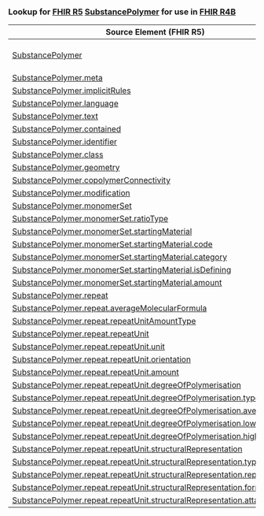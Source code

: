 ### Lookup for [FHIR R5](https://hl7.org/fhir/R5/) [SubstancePolymer](https://hl7.org/fhir/R5/SubstancePolymer.html) for use in [FHIR R4B](https://hl7.org/fhir/R4B/)

| Source Element (FHIR R5) | Usage | Target |
| -------------- | ----- | ------ |
| [SubstancePolymer](https://hl7.org/fhir/R5/SubstancePolymer.html#resource) | `UseExtension` | [http://hl7.org/fhir/5.0/StructureDefinition/extension-SubstancePolymer](StructureDefinition-ext-R5-SubstancePolymer.html) |
| [SubstancePolymer.meta](https://hl7.org/fhir/R5/SubstancePolymer.html#resource) | `UseBasicElement` | [Basic.meta](https://hl7.org/fhir/R4B/Basic.html#resource) |
| [SubstancePolymer.implicitRules](https://hl7.org/fhir/R5/SubstancePolymer.html#resource) | `UseBasicElement` | [Basic.implicitRules](https://hl7.org/fhir/R4B/Basic.html#resource) |
| [SubstancePolymer.language](https://hl7.org/fhir/R5/SubstancePolymer.html#resource) | `UseBasicElement` | [Basic.language](https://hl7.org/fhir/R4B/Basic.html#resource) |
| [SubstancePolymer.text](https://hl7.org/fhir/R5/SubstancePolymer.html#resource) | `UseBasicElement` | [Basic.text](https://hl7.org/fhir/R4B/Basic.html#resource) |
| [SubstancePolymer.contained](https://hl7.org/fhir/R5/SubstancePolymer.html#resource) | `UseBasicElement` | [Basic.contained](https://hl7.org/fhir/R4B/Basic.html#resource) |
| [SubstancePolymer.identifier](https://hl7.org/fhir/R5/SubstancePolymer.html#resource) | `UseBasicElement` | [Basic.identifier](https://hl7.org/fhir/R4B/Basic.html#resource) |
| [SubstancePolymer.class](https://hl7.org/fhir/R5/SubstancePolymer.html#resource) | `UseExtensionFromAncestor` | - |
| [SubstancePolymer.geometry](https://hl7.org/fhir/R5/SubstancePolymer.html#resource) | `UseExtensionFromAncestor` | - |
| [SubstancePolymer.copolymerConnectivity](https://hl7.org/fhir/R5/SubstancePolymer.html#resource) | `UseExtensionFromAncestor` | - |
| [SubstancePolymer.modification](https://hl7.org/fhir/R5/SubstancePolymer.html#resource) | `UseExtensionFromAncestor` | - |
| [SubstancePolymer.monomerSet](https://hl7.org/fhir/R5/SubstancePolymer.html#resource) | `UseExtensionFromAncestor` | - |
| [SubstancePolymer.monomerSet.ratioType](https://hl7.org/fhir/R5/SubstancePolymer.html#resource) | `UseExtensionFromAncestor` | - |
| [SubstancePolymer.monomerSet.startingMaterial](https://hl7.org/fhir/R5/SubstancePolymer.html#resource) | `UseExtensionFromAncestor` | - |
| [SubstancePolymer.monomerSet.startingMaterial.code](https://hl7.org/fhir/R5/SubstancePolymer.html#resource) | `UseExtensionFromAncestor` | - |
| [SubstancePolymer.monomerSet.startingMaterial.category](https://hl7.org/fhir/R5/SubstancePolymer.html#resource) | `UseExtensionFromAncestor` | - |
| [SubstancePolymer.monomerSet.startingMaterial.isDefining](https://hl7.org/fhir/R5/SubstancePolymer.html#resource) | `UseExtensionFromAncestor` | - |
| [SubstancePolymer.monomerSet.startingMaterial.amount](https://hl7.org/fhir/R5/SubstancePolymer.html#resource) | `UseExtensionFromAncestor` | - |
| [SubstancePolymer.repeat](https://hl7.org/fhir/R5/SubstancePolymer.html#resource) | `UseExtensionFromAncestor` | - |
| [SubstancePolymer.repeat.averageMolecularFormula](https://hl7.org/fhir/R5/SubstancePolymer.html#resource) | `UseExtensionFromAncestor` | - |
| [SubstancePolymer.repeat.repeatUnitAmountType](https://hl7.org/fhir/R5/SubstancePolymer.html#resource) | `UseExtensionFromAncestor` | - |
| [SubstancePolymer.repeat.repeatUnit](https://hl7.org/fhir/R5/SubstancePolymer.html#resource) | `UseExtensionFromAncestor` | - |
| [SubstancePolymer.repeat.repeatUnit.unit](https://hl7.org/fhir/R5/SubstancePolymer.html#resource) | `UseExtensionFromAncestor` | - |
| [SubstancePolymer.repeat.repeatUnit.orientation](https://hl7.org/fhir/R5/SubstancePolymer.html#resource) | `UseExtensionFromAncestor` | - |
| [SubstancePolymer.repeat.repeatUnit.amount](https://hl7.org/fhir/R5/SubstancePolymer.html#resource) | `UseExtensionFromAncestor` | - |
| [SubstancePolymer.repeat.repeatUnit.degreeOfPolymerisation](https://hl7.org/fhir/R5/SubstancePolymer.html#resource) | `UseExtensionFromAncestor` | - |
| [SubstancePolymer.repeat.repeatUnit.degreeOfPolymerisation.type](https://hl7.org/fhir/R5/SubstancePolymer.html#resource) | `UseExtensionFromAncestor` | - |
| [SubstancePolymer.repeat.repeatUnit.degreeOfPolymerisation.average](https://hl7.org/fhir/R5/SubstancePolymer.html#resource) | `UseExtensionFromAncestor` | - |
| [SubstancePolymer.repeat.repeatUnit.degreeOfPolymerisation.low](https://hl7.org/fhir/R5/SubstancePolymer.html#resource) | `UseExtensionFromAncestor` | - |
| [SubstancePolymer.repeat.repeatUnit.degreeOfPolymerisation.high](https://hl7.org/fhir/R5/SubstancePolymer.html#resource) | `UseExtensionFromAncestor` | - |
| [SubstancePolymer.repeat.repeatUnit.structuralRepresentation](https://hl7.org/fhir/R5/SubstancePolymer.html#resource) | `UseExtensionFromAncestor` | - |
| [SubstancePolymer.repeat.repeatUnit.structuralRepresentation.type](https://hl7.org/fhir/R5/SubstancePolymer.html#resource) | `UseExtensionFromAncestor` | - |
| [SubstancePolymer.repeat.repeatUnit.structuralRepresentation.representation](https://hl7.org/fhir/R5/SubstancePolymer.html#resource) | `UseExtensionFromAncestor` | - |
| [SubstancePolymer.repeat.repeatUnit.structuralRepresentation.format](https://hl7.org/fhir/R5/SubstancePolymer.html#resource) | `UseExtensionFromAncestor` | - |
| [SubstancePolymer.repeat.repeatUnit.structuralRepresentation.attachment](https://hl7.org/fhir/R5/SubstancePolymer.html#resource) | `UseExtensionFromAncestor` | - |
